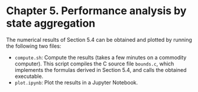 # Chapter 5. Performance analysis by state aggregation

The numerical results of Section 5.4 can be obtained and plotted by running the following two files:
- ``compute.sh``: Compute the results (takes a few minutes on a commodity computer).
This script compiles the C source file ``bounds.c``, which implements the formulas derived in Section 5.4, and calls the obtained executable.
- ``plot.ipynb``: Plot the results in a Jupyter Notebook.
